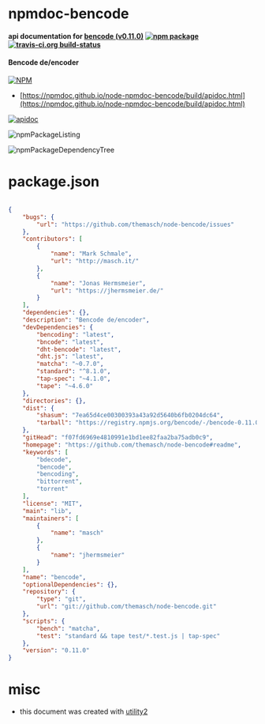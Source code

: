 # npmdoc-bencode

#### api documentation for  [bencode (v0.11.0)](https://github.com/themasch/node-bencode#readme)  [![npm package](https://img.shields.io/npm/v/npmdoc-bencode.svg?style=flat-square)](https://www.npmjs.org/package/npmdoc-bencode) [![travis-ci.org build-status](https://api.travis-ci.org/npmdoc/node-npmdoc-bencode.svg)](https://travis-ci.org/npmdoc/node-npmdoc-bencode)

#### Bencode de/encoder

[![NPM](https://nodei.co/npm/bencode.png?downloads=true&downloadRank=true&stars=true)](https://www.npmjs.com/package/bencode)

- [https://npmdoc.github.io/node-npmdoc-bencode/build/apidoc.html](https://npmdoc.github.io/node-npmdoc-bencode/build/apidoc.html)

[![apidoc](https://npmdoc.github.io/node-npmdoc-bencode/build/screenCapture.buildCi.browser.%252Ftmp%252Fbuild%252Fapidoc.html.png)](https://npmdoc.github.io/node-npmdoc-bencode/build/apidoc.html)

![npmPackageListing](https://npmdoc.github.io/node-npmdoc-bencode/build/screenCapture.npmPackageListing.svg)

![npmPackageDependencyTree](https://npmdoc.github.io/node-npmdoc-bencode/build/screenCapture.npmPackageDependencyTree.svg)



# package.json

```json

{
    "bugs": {
        "url": "https://github.com/themasch/node-bencode/issues"
    },
    "contributors": [
        {
            "name": "Mark Schmale",
            "url": "http://masch.it/"
        },
        {
            "name": "Jonas Hermsmeier",
            "url": "https://jhermsmeier.de/"
        }
    ],
    "dependencies": {},
    "description": "Bencode de/encoder",
    "devDependencies": {
        "bencoding": "latest",
        "bncode": "latest",
        "dht-bencode": "latest",
        "dht.js": "latest",
        "matcha": "~0.7.0",
        "standard": "^8.1.0",
        "tap-spec": "~4.1.0",
        "tape": "~4.6.0"
    },
    "directories": {},
    "dist": {
        "shasum": "7ea65d4ce00300393a43a92d5640b6fb0204dc64",
        "tarball": "https://registry.npmjs.org/bencode/-/bencode-0.11.0.tgz"
    },
    "gitHead": "f07fd6969e4810991e1bd1ee82faa2ba75adb0c9",
    "homepage": "https://github.com/themasch/node-bencode#readme",
    "keywords": [
        "bdecode",
        "bencode",
        "bencoding",
        "bittorrent",
        "torrent"
    ],
    "license": "MIT",
    "main": "lib",
    "maintainers": [
        {
            "name": "masch"
        },
        {
            "name": "jhermsmeier"
        }
    ],
    "name": "bencode",
    "optionalDependencies": {},
    "repository": {
        "type": "git",
        "url": "git://github.com/themasch/node-bencode.git"
    },
    "scripts": {
        "bench": "matcha",
        "test": "standard && tape test/*.test.js | tap-spec"
    },
    "version": "0.11.0"
}
```



# misc
- this document was created with [utility2](https://github.com/kaizhu256/node-utility2)
